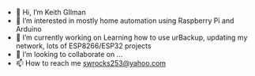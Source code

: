 - 👋 Hi, I’m Keith GIlman
- 👀 I’m interested in mostly home automation using Raspberry Pi and Arduino
- 🌱 I’m currently working on Learning how to use urBackup, updating my network, lots of ESP8266/ESP32 projects
- 💞️ I’m looking to collaborate on ...
- 📫 How to reach me swrocks253@yahoo.com

<!---
swrocks253/swrocks253 is a ✨ special ✨ repository because its `README.md` (this file) appears on your GitHub profile.
You can click the Preview link to take a look at your changes.
--->
